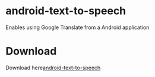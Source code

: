 android-text-to-speech
====================================

Enables using Google Translate from a Android application


Download
=============

Download here[android-text-to-speech](http://example.net/) 
